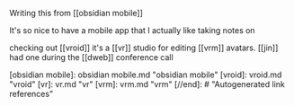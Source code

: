 Writing this from [[obsidian mobile]]

It's so nice to have a mobile app that I actually like taking notes on

checking out [[vroid]] it's a [[vr]] studio for editing [[vrm]] avatars. [[jin]] had one during the [[dweb]] conference call


[//begin]: # "Autogenerated link references for markdown compatibility"
[obsidian mobile]: obsidian mobile.md "obsidian mobile"
[vroid]: vroid.md "vroid"
[vr]: vr.md "vr"
[vrm]: vrm.md "vrm"
[//end]: # "Autogenerated link references"